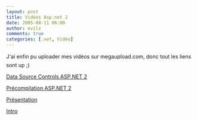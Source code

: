```yaml
---
layout: post
title: Vidéos Asp.net 2
date: 2005-08-11 06:00
author: evilz
comments: true
categories: [.net, Vidéo]
---
```


J'ai enfin pu uploader mes vidéos sur megaupload.com, donc tout les liens sont up ;)

[Data Source Controls ASP.NET 2](#)

[Précompilation ASP.NET 2](#)

[Présentation](#)

[Intro](#)
